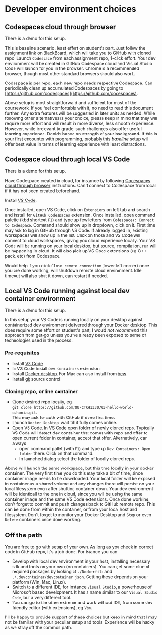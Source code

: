 # Developer environment choices

## Codespaces cloud through browser

There is a demo for this setup.

This is baseline scenario, least effort on student's part. Just follow the assignment link on BlackBoard, which will take you to GitHub with cloned repo. Launch `Codespace` from each assignment repo, 1-click effort. Your dev environment will be created in GitHub Codespace cloud and Visual Studio Code will launch for you in the browser. Chrome is a recommended browser, though most other standard browsers should also work.

Codespace is per repo, each new repo needs respective Codespace. Can periodically clean up accumulated Codespaces by going to [https://github.com/codespaces](https://github.com/codespaces).

Above setup is most straightforward and sufficient for most of the coursework. If you feel comfortable with it, no need to read this document further. Any extra features will be suggested in later units as needed. While following other alternatives is your choice, please keep in mind that they will require more effort and will result in more diverse, less smooth experience. However, while irrelevant to grade, such challenges also offer useful learning experience. Decide based on strength of your background. If this is your first encounter with programming, probably this _baseline_ setup will offer best value in terms of learning experience with least distractions.

## Codespace cloud through local VS Code

There is a demo for this setup.

Have Codespace created in cloud, for instance by following [Codespaces cloud through browser](#codespaces-cloud-through-browser) instructions. Can't connect to Codespace from local if it has not been created beforehand.

Install [VS Code](https://code.visualstudio.com/download).

Once installed, open VS Code, click on `Extensions` on left tab and search and install for `GitHub Codespaces` extension. Once installed, open command palette (kbd shortcut `F1`) and type up few letters from `Codespaces: Connect to Codespace`. Command should show up in dropdown, click on it. First time may ask to log in GitHub through VS Code. If already logged in, existing workspaces will show up in the list. Click on those and VS Code will connect to cloud workspaces, giving you cloud experience locally. Your VS Code will be running on your local desktop, but source, compilation, run will be happening in cloud. It will also pick up VS Code extensions  (eg C++ pack, etc) from Codespace.

Would help if you click `Close remote connection` (lower left corner) once you are done working, will shutdown remote cloud environment. Idle timeout will also shut it down, can restart if needed.

## Local VS Code running against local dev container environment

There is a demo for this setup.

In this setup your VS Code is running locally on your desktop against containerized dev environment delivered through your Docker desktop. This does require some effort on student's part, I would _not recommend_ this approach from get-go unless you've already been exposed to some of technologies used in the process.

### Pre-requisites

- Install [VS Code](https://code.visualstudio.com/download)
- In VS Code install `Dev Containers` extension
- Install [Docker desktop](https://www.docker.com/products/docker-desktop/). For Mac can also install from [bew](https://formulae.brew.sh/formula/docker)
- Install [git](https://git-scm.com/downloads) source control

### Cloning repo, online container

- Clone desired repo locally, eg <br /> `git clone https://github.com/OU-CTCH1330/01-hello-world-oshonia.git`. <br />This may ask for auth with GitHub if done first time.
- Launch `Docker Desktop`, wait till it fully comes online.
- Open VS Code. In VS Code open folder of newly cloned repo. Typically VS Code will detect dev container that comes with repo and offer to open current folder in container, accept that offer. Alternatively, can always 
  - open command pallet (with `F1`) and type up `Dev Containers: Open folder` there. Click on that command. 
  - In launched dialog select the folder of locally cloned repo.

Above will launch the same workspace, but this time locally in your docker container. The very first time you do this may take a bit of time, since container image needs to be downloaded. Your local folder will be exposed in container as a shared volume and any changes there will persist on your local filesystem even after shutting container down. Your dev environment will be identicall to the one in cloud, since you will be using the same container image and the same VS Code extensions. Once done working, don't forget to commit and push changes back to GitHub remote repo. This can be done from within the container, or from your local host and filesystem. Don't forget to monitor your Docker Desktop and `Stop` or even `Delete` containers once done working.

## Off the path

You are free to go with setup of your own. As long as you check in correct code in GitHub repo, it's a job done. For istance you can:

- Develop with local dev environment in your host, installing necessary sdk and tools on your own (no containers). You can get some clue of required packages by looking at `./Dockerfile` and `./.devcontainer/devcontainer.json`. Getting these depends on your platform (Win, Mac, Linux).
- Switch to a different IDE, for instance `Visual Studio`, a powerhouse of Microsoft based development. It has a name similar to our `Visual Studio Code`, but a very different tool.
- You can go to the other extreme and work without IDE, from some dev friendly editor (with extensions), eg `Vim`.

I'll be happy to provide support of these choices but keep in mind that I may not be familiar with your peculiar setup and tools. Experience will be hacky as we stray off the common path.
